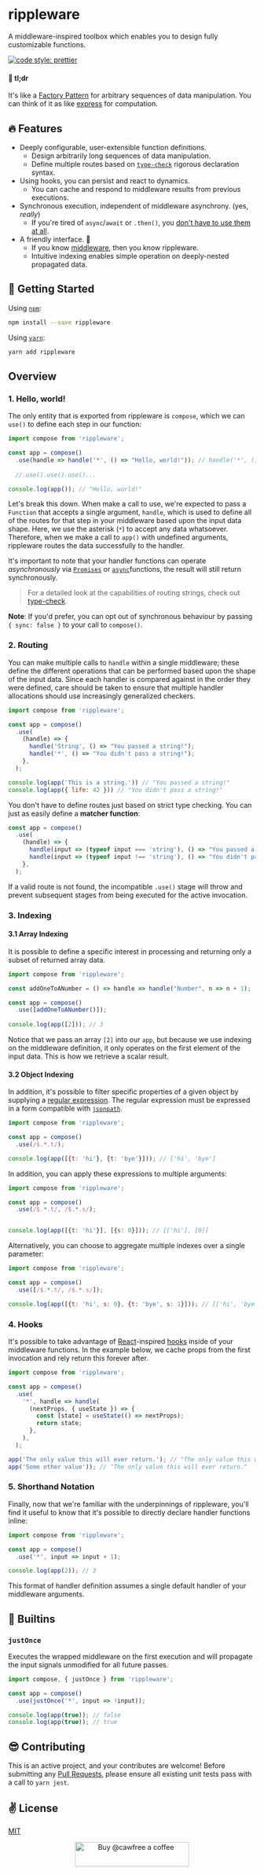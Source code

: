 # rippleware
A middleware-inspired toolbox which enables you to design fully customizable functions.

<a href="#badge">
    <img alt="code style: prettier" src="https://img.shields.io/badge/code_style-prettier-ff69b4.svg?style=flat-square"></a>

#### 🌠 tl;dr
It's like a [Factory Pattern](https://www.dofactory.com/javascript/factory-method-design-pattern) for arbitrary sequences of data manipulation. You can think of it as like [express](https://www.npmjs.com/package/express) for computation.

## 🔥 Features
  - Deeply configurable, user-extensible function definitions.
    - Design arbitrarily long sequences of data manipulation.
    - Define multiple routes based on [`type-check`](https://www.npmjs.com/package/type-check) rigorous declaration syntax.
  - Using hooks, you can persist and react to dynamics.
    - You can cache and respond to middleware results from previous executions.
  - Synchronous execution, independent of middleware asynchrony. (yes, _really_)
    - If you're tired of `async`/`await` or `.then()`, you [don't have to use them at all](https://www.npmjs.com/package/deasync).
  - A friendly interface. 👋
    - If you know [middleware](https://expressjs.com/en/guide/writing-middleware.html), then you know rippleware.
    - Intuitive indexing enables simple operation on deeply-nested propagated data.

## 🚀 Getting Started

Using [`npm`]():

```bash
npm install --save rippleware
```

Using [`yarn`]():

```bash
yarn add rippleware
```

##  Overview

### 1. Hello, world!

The only entity that is exported from rippleware is `compose`, which we can `use()` to define each step in our function:

```javascript
import compose from 'rippleware';

const app = compose()
  .use(handle => handle('*', () => "Hello, world!")); // handle('*', () => Promise.resolve("Hello, world!")) would behave identically
  
  //.use().use().use()...

console.log(app()); // "Hello, world!"
```

Let's break this down. When make a call to use, we're expected to pass a `Function` that accepts a single argument, `handle`, which is used to define all of the routes for that step in your middleware based upon the input data shape. Here, we use the asterisk (`*`) to accept any data whatsoever. Therefore, when we make a call to `app()` with undefined arguments, rippleware routes the data successfully to the handler.

It's important to note that your handler functions can operate _asynchronously_ via [`Promises`](https://developers.google.com/web/fundamentals/primers/promises) or [`async`](https://developer.mozilla.org/en-US/docs/Web/JavaScript/Reference/Statements/async_function)functions, the result will still return synchronously.

> For a detailed look at the capabilities of routing strings, check out [type-check](https://www.npmjs.com/package/type-check).

**Note**:
If you'd prefer, you can opt out of synchronous behaviour by passing `{ sync: false }` to your call to `compose()`.

### 2. Routing

You can make multiple calls to `handle` within a single middleware; these define the different operations that can be performed based upon the shape of the input data. Since each handler is compared against in the order they were defined, care should be taken to ensure that multiple handler allocations should use increasingly generalized checkers.

```javascript
import compose from 'rippleware';

const app = compose()
  .use(
    (handle) => {
      handle('String', () => "You passed a string!");
      handle('*', () => "You didn't pass a string!");
    },
  );

console.log(app('This is a string.')) // "You passed a string!"
console.log(app({ life: 42 })) // "You didn't pass a string!"
```

You don't have to define routes just based on strict type checking. You can just as easily define a **matcher function**:

```javascript
const app = compose()
  .use(
    (handle) => {
      handle(input => (typeof input === 'string'), () => "You passed a string!");
      handle(input => (typeof input !== 'string'), () => "You didn't pass a string!");
    },
  );
```

If a valid route is not found, the incompatible `.use()` stage will throw and prevent subsequent stages from being executed for the active invocation.

### 3. Indexing

#### 3.1 Array Indexing

It is possible to define a specific interest in processing and returning only a subset of returned array data.

```javascript
import compose from 'rippleware';

const addOneToANumber = () => handle => handle("Number", n => n + 1);

const app = compose()
  .use([addOneToANumber()]);
  
console.log(app([2])); // 3
```

Notice that we pass an array `[2]` into our `app`, but because we use indexing on the middleware definition, it only operates on the first element of the input data. This is how we retrieve a scalar result.


#### 3.2 Object Indexing

In addition, it's possible to filter specific properties of a given object by supplying a [regular expression](https://www.w3schools.com/js/js_regexp.asp). The regular expression must be expressed in a form compatible with [`jsonpath`](https://www.npmjs.com/package/jsonpath).

```javascript
import compose from 'rippleware';

const app = compose()
  .use(/$.*.t/);

console.log(app([{t: 'hi'}, {t: 'bye'}])); // ['hi', 'bye']
```

In addition, you can apply these expressions to multiple arguments:

```javascript
import compose from 'rippleware';

const app = compose()
  .use(/$.*.t/, /$.*.s/);


console.log(app([{t: 'hi'}], [{s: 0}])); // [['hi'], [0]]
```

Alternatively, you can choose to aggregate multiple indexes over a single parameter:

```javascript
import compose from 'rippleware';

const app = compose()
  .use([/$.*.t/, /$.*.s/]);

console.log(app([{t: 'hi', s: 0}, {t: 'bye', s: 1}])); // [['hi', 'bye'], [0, 1]]
```

### 4. Hooks

It's possible to take advantage of [React](https://reactjs.org/)-inspired [hooks](https://reactjs.org/docs/hooks-intro.html) inside of your middleware functions. In the example below, we cache props from the first invocation and rely return this forever after.

```javascript
import compose from 'rippleware';

const app = compose()
  .use(
    '*', handle => handle(
      (nextProps, { useState }) => {
        const [state] = useState(() => nextProps);
        return state;
      },
    ),
  );

app('The only value this will ever return.'); // "The only value this will ever return."
app('Some other value')); // "The only value this will ever return."
```

### 5. Shorthand Notation
Finally, now that we're familiar with the underpinnings of rippleware, you'll find it useful to know that it's possible to directly declare handler functions inline:

```javascript
import compose from 'rippleware';

const app = compose()
  .use('*', input => input + 1);

console.log(app(2)); // 3
```

This format of handler definition assumes a single default handler of your middleware arguments.

## 🎒 Builtins

### `justOnce`
Executes the wrapped middleware on the first execution and will propagate the input signals unmodified for all future passes.

```javascript
import compose, { justOnce } from 'rippleware';

const app = compose()
  .use(justOnce('*', input => !input));

console.log(app(true)); // false
console.log(app(true)); // true
```

## 😎 Contributing

This is an active project, and your contributes are welcome! Before submitting any [Pull Requests](https://github.com/cawfree/rippleware/pulls), please ensure all existing unit tests pass with a call to `yarn jest`.

## ✌️ License
[MIT](https://opensource.org/licenses/MIT)

<p align="center">
  <a href="https://www.buymeacoffee.com/cawfree">
    <img src="https://cdn.buymeacoffee.com/buttons/default-orange.png" alt="Buy @cawfree a coffee" width="232" height="50" />
  </a>
</p>
